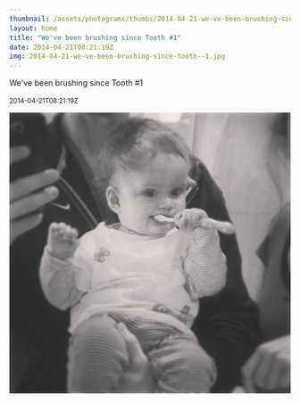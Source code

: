 ```yaml
---
thumbnail: /assets/photograms/thumbs/2014-04-21-we-ve-been-brushing-since-tooth--1.png
layout: home
title: "We've been brushing since Tooth #1"
date: 2014-04-21T08:21:19Z
img: 2014-04-21-we-ve-been-brushing-since-tooth--1.jpg
---
```


We've been brushing since Tooth #1

<small>2014-04-21T08:21:19Z</small>

![We've been brushing since Tooth #1](/assets/photograms/original/2014-04-21-we-ve-been-brushing-since-tooth--1.jpg)
